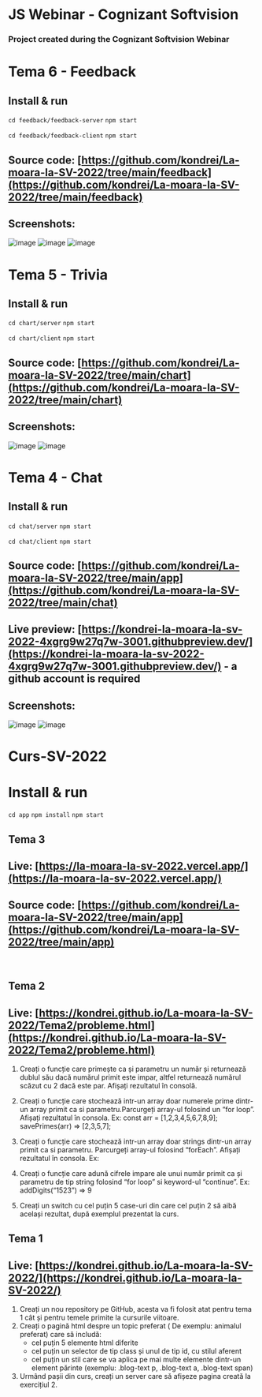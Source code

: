 # JS Webinar - Cognizant Softvision
### Project created during the Cognizant Softvision Webinar

# Tema 6 - Feedback
## Install & run
`cd feedback/feedback-server`
`npm start`


`cd feedback/feedback-client`
`npm start`

## Source code: [https://github.com/kondrei/La-moara-la-SV-2022/tree/main/feedback](https://github.com/kondrei/La-moara-la-SV-2022/tree/main/feedback)
## Screenshots:
![image](https://user-images.githubusercontent.com/4557193/172116070-e641134c-1df8-4430-9377-4ea8bf9fb7b6.png)
![image](https://user-images.githubusercontent.com/4557193/172116804-5569e2f3-759f-48d2-969c-9804ecdda0a1.png)
![image](https://user-images.githubusercontent.com/4557193/172116687-1396951b-1eb3-4018-b9ed-f34923ca0052.png)



# Tema 5 - Trivia
## Install & run
`cd chart/server`
`npm start`

`cd chart/client`
`npm start`

## Source code: [https://github.com/kondrei/La-moara-la-SV-2022/tree/main/chart](https://github.com/kondrei/La-moara-la-SV-2022/tree/main/chart)
## Screenshots:
![image](https://user-images.githubusercontent.com/4557193/170999047-02cb8057-00e2-4be7-9d8a-962d2b64fa4d.png)
![image](https://user-images.githubusercontent.com/4557193/170998676-a743e8ad-823b-46ca-a307-f79734b83c03.png)


# Tema 4 - Chat
## Install & run
`cd chat/server`
`npm start`

`cd chat/client`
`npm start`

## Source code: [https://github.com/kondrei/La-moara-la-SV-2022/tree/main/app](https://github.com/kondrei/La-moara-la-SV-2022/tree/main/chat)
## Live preview: [https://kondrei-la-moara-la-sv-2022-4xgrg9w27q7w-3001.githubpreview.dev/](https://kondrei-la-moara-la-sv-2022-4xgrg9w27q7w-3001.githubpreview.dev/) - a github account is required
## Screenshots:

![image](https://user-images.githubusercontent.com/4557193/169548737-3a93ff65-5d99-4d29-9350-ccf8d664f480.png)
![image](https://user-images.githubusercontent.com/4557193/169548327-e88a0275-7d05-49a4-9bd8-ba0c630a508d.png)




# Curs-SV-2022
# Install & run
`cd app`
`npm install`
`npm start`
## Tema 3

## Live: [https://la-moara-la-sv-2022.vercel.app/](https://la-moara-la-sv-2022.vercel.app/)
## Source code: [https://github.com/kondrei/La-moara-la-SV-2022/tree/main/app](https://github.com/kondrei/La-moara-la-SV-2022/tree/main/app)

&nbsp;&nbsp;
## Tema 2

## Live: [https://kondrei.github.io/La-moara-la-SV-2022/Tema2/probleme.html](https://kondrei.github.io/La-moara-la-SV-2022/Tema2/probleme.html)

1. Creați o funcție care primește ca și parametru un număr și returnează dublul său dacă numărul primit este impar, altfel returnează numărul scăzut cu 2 dacă este par. Afișați rezultatul în consolă.

2. Creați o funcție care stochează intr-un array doar numerele prime dintr-un array primit ca si parametru.Parcurgeți array-ul folosind un “for loop”. Afișați rezultatul în consola. Ex: const arr = [1,2,3,4,5,6,7,8,9]; savePrimes(arr) => [2,3,5,7];
 
3. Creați o funcție care stochează intr-un array doar strings dintr-un array primit ca si parametru. Parcurgeți array-ul folosind “forEach”. Afișați rezultatul în consola. Ex:

4. Creați o funcție care adună cifrele impare ale unui număr primit ca și parametru de tip string folosind “for loop” si keyword-ul “continue”. Ex: addDigits(“1523”) => 9

5. Creați un switch cu cel puțin 5 case-uri din care cel puțin 2 să aibă același rezultat, după exemplul prezentat la curs.

## Tema 1

## Live: [https://kondrei.github.io/La-moara-la-SV-2022/](https://kondrei.github.io/La-moara-la-SV-2022/)

1. Creați un nou repository pe GitHub, acesta va fi folosit atat pentru tema 1 cât și pentru temele primite la cursurile viitoare. 
2. Creați o pagină html despre un topic preferat ( De exemplu: animalul preferat) care să includă:
   - cel puțin 5 elemente html diferite
   - cel puțin un selector de tip class și unul de tip id, cu stilul aferent
   - cel puțin un stil care se va aplica pe mai multe elemente dintr-un element părinte (exemplu: .blog-text p, .blog-text a, .blog-text span)
3. Urmând pașii din curs, creați un server care să afișeze pagina creată la exercițiul 2.

